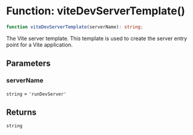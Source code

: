 # Function: viteDevServerTemplate()

```ts
function viteDevServerTemplate(serverName): string;
```

The Vite server template.
This template is used to create the server entry point for a Vite application.

## Parameters

### serverName

`string` = `'runDevServer'`

## Returns

`string`
